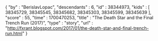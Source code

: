 {
  "by" : "BerislavLopac",
  "descendants" : 6,
  "id" : 38344973,
  "kids" : [ 38345729, 38345545, 38345682, 38345303, 38345599, 38345639 ],
  "score" : 55,
  "time" : 1700470253,
  "title" : "The Death Star and the Final Trench Run (2017)",
  "type" : "story",
  "url" : "http://fxrant.blogspot.com/2017/01/the-death-star-and-final-trench-run.html"
}

